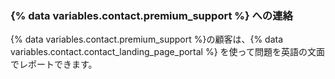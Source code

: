 
### {% data variables.contact.premium_support %} への連絡

{% data variables.contact.premium_support %}の顧客は、{% data variables.contact.contact_landing_page_portal %} を使って問題を英語の文面でレポートできます。